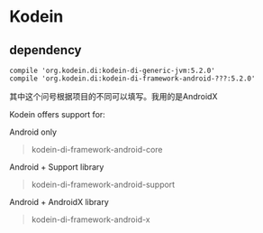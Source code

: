 # Kodein 

## dependency
```
compile 'org.kodein.di:kodein-di-generic-jvm:5.2.0'
compile 'org.kodein.di:kodein-di-framework-android-???:5.2.0'
```
其中这个问号根据项目的不同可以填写。我用的是AndroidX 

Kodein offers support for:

Android only

> kodein-di-framework-android-core

Android + Support library

> kodein-di-framework-android-support

Android + AndroidX library

> kodein-di-framework-android-x

